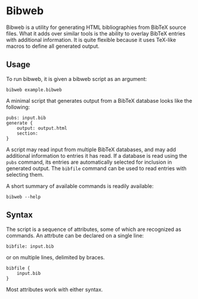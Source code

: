 # Bibweb

Bibweb is a utility for generating HTML bibliographies from BibTeX source files.
What it adds over similar tools is the ability to overlay BibTeX entries with
additional information. It is quite flexible because it uses TeX-like macros to
define all generated output.

## Usage

To run bibweb, it is given a bibweb script as an argument:

```
bibweb example.bibweb
```

A minimal script that generates output from a BibTeX database looks like the
following:

```
pubs: input.bib
generate {
    output: output.html
    section:
}
```

A script may read input from multiple BibTeX databases, and may add additional information to
entries it has read. If a database is read using the `pubs` command, its entries are automatically
selected for inclusion in generated output. The `bibfile` command can be used to read entries with
selecting them.

A short summary of available commands is readily available:

```
bibweb --help
```

## Syntax

The script is a sequence of attributes, some of which are recognized as commands.
An attrbute can be declared on a single line:
```
bibfile: input.bib
```
or on multiple lines, delimited by braces.

```
bibfile {
    input.bib
}
```
Most attributes work with either syntax.

